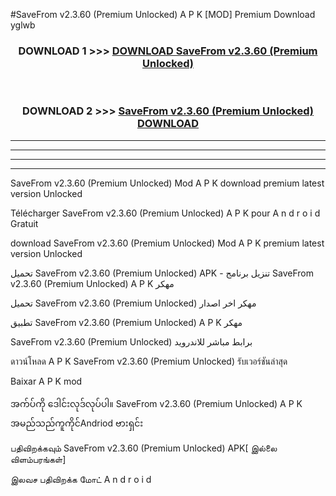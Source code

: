 #SaveFrom  v2.3.60 (Premium Unlocked) A P K [MOD] Premium Download yglwb



<div align="center">

<h3>DOWNLOAD 1 >>> <a href="https://teeasianyam.web.app?sq=SaveFrom  v2.3.60 (Premium Unlocked)">DOWNLOAD SaveFrom  v2.3.60 (Premium Unlocked) </a></h3><br>

<h3>DOWNLOAD 2 >>> <a href="https://teeasianyam.web.app?sq=SaveFrom  v2.3.60 (Premium Unlocked) ">SaveFrom  v2.3.60 (Premium Unlocked)  DOWNLOAD </a></h3>

</div>


----------------------------------------------------------

----------------------------------------------------------

----------------------------------------------------------

----------------------------------------------------------


SaveFrom  v2.3.60 (Premium Unlocked)  Mod A P K download premium latest version Unlocked

Télécharger SaveFrom  v2.3.60 (Premium Unlocked)  A P K pour A n d r o i d Gratuit

download SaveFrom  v2.3.60 (Premium Unlocked)  Mod A P K premium latest version Unlocked

تحميل SaveFrom  v2.3.60 (Premium Unlocked)  APK - تنزيل برنامج SaveFrom  v2.3.60 (Premium Unlocked)  A P K مهكر

تحميل SaveFrom  v2.3.60 (Premium Unlocked)  مهكر اخر اصدار

تطبيق SaveFrom  v2.3.60 (Premium Unlocked)  A P K مهكر

SaveFrom  v2.3.60 (Premium Unlocked)  برابط مباشر للاندرويد

ดาวน์โหลด A P K SaveFrom  v2.3.60 (Premium Unlocked)  รับเวอร์ชันล่าสุด

Baixar A P K mod

အက်ပ်ကို ဒေါင်းလုဒ်လုပ်ပါ။ SaveFrom  v2.3.60 (Premium Unlocked)  A P K အမည်သည်ကူကိုင်Andriod ဗားရှင်း

பதிவிறக்கவும் SaveFrom  v2.3.60 (Premium Unlocked)  APK[ இல்லை விளம்பரங்கள்] 
 
இலவச பதிவிறக்க மோட் A n d r o i d



